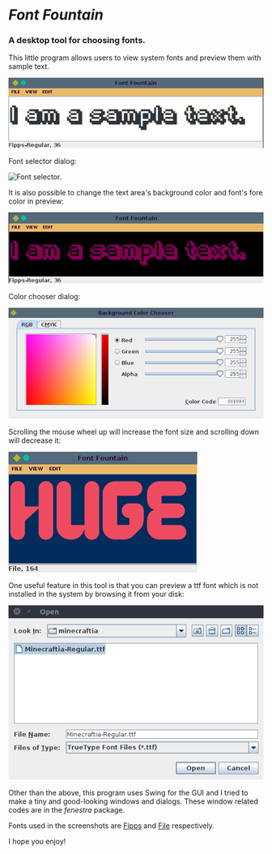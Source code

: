# *Font Fountain*

### A desktop tool for choosing fonts.

This little program allows users to view system fonts and preview them with sample text. 

![The preview window.](/ss/main_window.png?raw=true)

Font selector dialog:

![Font selector.](/ss/selector.png?raw=true)

It is also possible to change the text area's background color and font's fore color in preview:

![Changing back and fore colors.](/ss/color_choosing.png?raw=true)

Color chooser dialog:

![Background color chooser.](/ss/bg_chooser.png?raw=true)

Scrolling the mouse wheel up will increase the font size and scrolling down will decrease it:

![Changing size with scrolling the mouse wheel.](/ss/huge.png?raw=true)

One useful feature in this tool is that you can preview a ttf font which is not installed in the system by browsing it from your disk:

![Opening a ttf font which is not installed on the system.](/ss/open.png?raw=true)

Other than the above, this program uses Swing for the GUI and I tried to make a tiny and good-looking windows and dialogs. 
These window related codes are in the *fenestra* package.

Fonts used in the screenshots are [Fipps](http://www.fontspace.com/pheist/fipps) and [File](http://www.fontfabric.com/file-free-font/) respectively.

I hope you enjoy!
